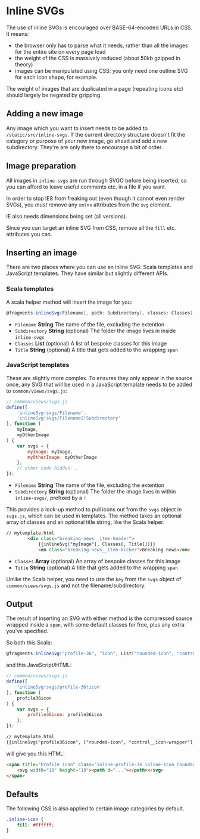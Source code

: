 # Inline SVGs

The use of inline SVGs is encouraged over BASE-64-encoded URLs in CSS. It means:

- the browser only has to parse what it needs, rather than all the images for the entire site on every page load
- the weight of the CSS is massively reduced (about 50kb gzipped in theory)
- images can be manipulated using CSS: you only need one outline SVG for each icon shape, for example.

The weight of images that are duplicated in a page (repeating icons etc) should largely be negated by gzipping.

## Adding a new image
Any image which you want to insert needs to be added to `/static/src/inline-svgs`. If the current directory structure doesn't fit the category or purpose of your new image, go ahead and add a new subdirectory. They're are only there to encourage a bit of order.

## Image preparation

All images in `inline-svgs` are run through SVGO before being inserted, so you can afford to leave useful comments etc. in a file if you want.

In order to stop IE8 from freaking out (even though it cannot even render SVGs), you *must* remove any `xmlns` attributes from the `svg` element.

IE also needs dimensions being set (all versions).

Since you can target an inline SVG from CSS, remove all the `fill` etc. attributes you can.

## Inserting an image

There are two places where you can use an inline SVG: Scala templates and JavaScript templates. They have similar but slightly different APIs.

### Scala templates

A scala helper method will insert the image for you:

```scala
@fragments.inlineSvg(Filename[, path: Subdirectory[, classes: Classes[, title: Title]]])
```

- `Filename` **String** The name of the file, excluding the extention
- `Subdirectory` **String** (optional) The folder the image lives in inside `inline-svgs`
- `Classes` **List** (optional) A list of bespoke classes for this image
- `Title` **String** (optional) A title that gets added to the wrapping `span`

### JavaScript templates

These are slightly more complex. To ensures they only appear in the source once, any SVG that will be used in a JavaScript template needs to be added to `common/views/svgs.js`:

```javascript
// common/views/svgs.js
define([
    'inlineSvg!svgs/Filename',
    'inlineSvg!svgs/Filename2!Subdirectory'
], function (
    myImage,
    myOtherImage
) {
    var svgs = {
        myImage: myImage,
        myOtherImage: myOtherImage
    };
    // other code hidden...
});
```

- `Filename` **String** The name of the file, excluding the extention
- `Subdirectory` **String** (optional) The folder the image lives in within `inline-svgs/`, prefixed by a `!`

This provides a look-up method to pull icons out from the `svgs` object in `svgs.js`, which can be used in templates. The method takes an optional array of classes and an optional title string, like the Scala helper:

```html
// mytemplate.html
        <div class="breaking-news__item-header">
            {{inlineSvg("myImage"[, Classes[, Title]])}}
            <em class="breaking-news__item-kicker">Breaking news</em>
```

- `Classes` **Array** (optional) An array of bespoke classes for this image
- `Title` **String** (optional) A title that gets added to the wrapping `span`

Unlike the Scala helper, you need to use the `key` from the `svgs` object of `common/views/svgs.js` and not the filename/subdirectory.

## Output

The result of inserting an SVG with either method is the compressed source wrapped inside a `span`, with some default classes for free, plus any extra you've specified.

So both this Scala:

```scala
@fragments.inlineSvg("profile-36", "icon", List("rounded-icon", "control__icon-wrapper"), Some("Profile icon"))
```
and this JavaScript/HTML:

```javascript
// common/views/svgs.js
define([
    'inlineSvg!svgs/profile-36!icon'
], function (
    profile36icon
) {
    var svgs = {
        profile36icon: profile36icon
    };
});
```
```html
// mytemplate.html
{{inlineSvg("profile36icon", ["rounded-icon", "control__icon-wrapper"], "Profile icon")}}
```

will give you this HTML:

```html
<span title="Profile icon" class="inline-profile-36 inline-icon rounded-icon control__icon-wrapper">
    <svg width="18" height="18"><path d="..."></path></svg>
</span>
```

## Defaults
The following CSS is also applied to certain image categories by default.

```css
.inline-icon {
	fill: #ffffff;
}
```
